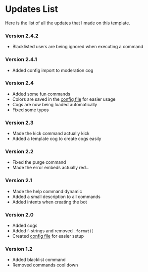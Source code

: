 # Updates List
Here is the list of all the updates that I made on this template.

### Version 2.4.2
* Blacklisted users are being ignored when executing a command

### Version 2.4.1
* Added config import to moderation cog

### Version 2.4
* Added some fun commands
* Colors are saved in the [config file](config.py) for easier usage
* Cogs are now being loaded automatically
* Fixed some typos

### Version 2.3
* Made the kick command actually kick
* Added a template cog to create cogs easily

### Version 2.2
* Fixed the purge command
* Made the error embeds actually red...

### Version 2.1
* Made the help command dynamic
* Added a small description to all commands
* Added intents when creating the bot

### Version 2.0
* Added cogs
* Added f-strings and removed `.format()`
* Created [config file](config.py) for easier setup

### Version 1.2
* Added blacklist command
* Removed commands cool down